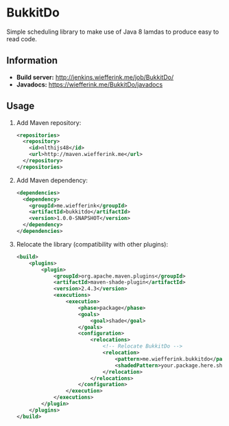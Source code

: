 # BukkitDo
Simple scheduling library to make use of Java 8 lamdas to produce easy to read code.

## Information
* **Build server:** http://jenkins.wiefferink.me/job/BukkitDo/
* **Javadocs:** https://wiefferink.me/BukkitDo/javadocs

## Usage
1. Add Maven repository:

    ```xml
    <repositories>
      <repository>
        <id>nlthijs48</id>
        <url>http://maven.wiefferink.me</url>
      </repository>
    </repositories>
    ```
1. Add Maven dependency:

    ```xml
    <dependencies>
      <dependency>
        <groupId>me.wiefferink</groupId>
        <artifactId>bukkitdo</artifactId>
        <version>1.0.0-SNAPSHOT</version>
      </dependency>
    </dependencies>
    ```
1. Relocate the library (compatibility with other plugins):

    ```xml
    <build>
        <plugins>
            <plugin>
                <groupId>org.apache.maven.plugins</groupId>
                <artifactId>maven-shade-plugin</artifactId>
                <version>2.4.3</version>
                <executions>
                    <execution>
                        <phase>package</phase>
                        <goals>
                            <goal>shade</goal>
                        </goals>
                        <configuration>
                            <relocations>
                                <!-- Relocate BukkitDo -->
                                <relocation>
                                    <pattern>me.wiefferink.bukkitdo</pattern>
                                    <shadedPattern>your.package.here.shaded.bukkitdo</shadedPattern>
                                </relocation>
                            </relocations>
                        </configuration>
                    </execution>
                </executions>
            </plugin>
        </plugins>
    </build>
    ```    